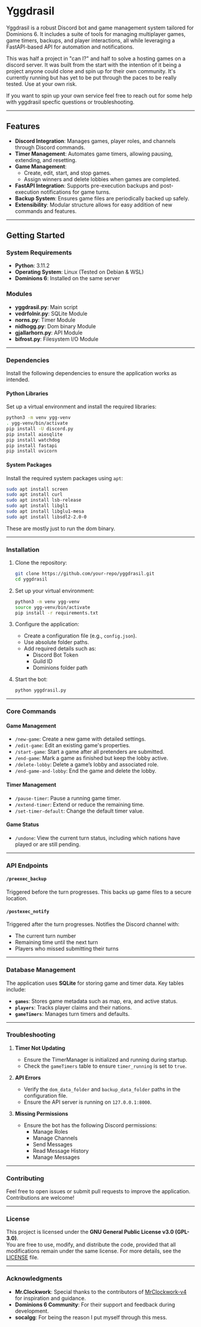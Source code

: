 
# **Yggdrasil**

Yggdrasil is a robust Discord bot and game management system tailored for Dominions 6. It includes a suite of tools for managing multiplayer games, game timers, backups, and player interactions, all while leveraging a FastAPI-based API for automation and notifications.

This was half a project in "can I?" and half to solve a hosting games on a discord server. It was built from the start with the intention of it being a project anyone could clone and spin up for their own community. It's currently running but has yet to be put through the paces to be really tested. Use at your own risk. 

If you want to spin up your own service feel free to reach out for some help with yggdrasil specfic questions or troubleshooting. 

---

## **Features**
- **Discord Integration**: Manages games, player roles, and channels through Discord commands.
- **Timer Management**: Automates game timers, allowing pausing, extending, and resetting.
- **Game Management**:
  - Create, edit, start, and stop games.
  - Assign winners and delete lobbies when games are completed.
- **FastAPI Integration**: Supports pre-execution backups and post-execution notifications for game turns.
- **Backup System**: Ensures game files are periodically backed up safely.
- **Extensibility**: Modular structure allows for easy addition of new commands and features.

---

## **Getting Started**

### **System Requirements**
- **Python**: 3.11.2
- **Operating System**: Linux (Tested on Debian & WSL)
- **Dominions 6**: Installed on the same server

### **Modules**
- **yggdrasil.py**: Main script
- **vedrfolnir.py**: SQLite Module
- **norns.py**: Timer Module
- **nidhogg.py**: Dom binary Module
- **gjallarhorn.py**: API Module
- **bifrost.py**: Filesystem I/O Module
---

### **Dependencies**
Install the following dependencies to ensure the application works as intended.

#### **Python Libraries**
Set up a virtual environment and install the required libraries:
```bash
python3 -m venv ygg-venv
. ygg-venv/bin/activate
pip install -U discord.py
pip install aiosqlite
pip install watchdog
pip install fastapi
pip install uvicorn
```

#### **System Packages**
Install the required system packages using `apt`:
```bash
sudo apt install screen
sudo apt install curl
sudo apt install lsb-release
sudo apt install libgl1
sudo apt install libglu1-mesa
sudo apt install libsdl2-2.0-0
```
These are mostly just to run the dom binary.

---

### **Installation**
1. Clone the repository:
   ```bash
   git clone https://github.com/your-repo/yggdrasil.git
   cd yggdrasil
   ```

2. Set up your virtual environment:
   ```bash
   python3 -m venv ygg-venv
   source ygg-venv/bin/activate
   pip install -r requirements.txt
   ```

3. Configure the application:
   - Create a configuration file (e.g., `config.json`).
   - Use absolute folder paths.
   - Add required details such as:
     - Discord Bot Token
     - Guild ID
     - Dominions folder path

4. Start the bot:
   ```bash
   python yggdrasil.py
   ```

---

### **Core Commands**
#### **Game Management**
- `/new-game`: Create a new game with detailed settings.
- `/edit-game`: Edit an existing game's properties.
- `/start-game`: Start a game after all pretenders are submitted.
- `/end-game`: Mark a game as finished but keep the lobby active.
- `/delete-lobby`: Delete a game’s lobby and associated role.
- `/end-game-and-lobby`: End the game and delete the lobby.

#### **Timer Management**
- `/pause-timer`: Pause a running game timer.
- `/extend-timer`: Extend or reduce the remaining time.
- `/set-timer-default`: Change the default timer value.

#### **Game Status**
- `/undone`: View the current turn status, including which nations have played or are still pending.

---

### **API Endpoints**
#### `/preexec_backup`
Triggered before the turn progresses. This backs up game files to a secure location.

#### `/postexec_notify`
Triggered after the turn progresses. Notifies the Discord channel with:
- The current turn number
- Remaining time until the next turn
- Players who missed submitting their turns

---

### **Database Management**
The application uses **SQLite** for storing game and timer data. Key tables include:
- **`games`**: Stores game metadata such as map, era, and active status.
- **`players`**: Tracks player claims and their nations.
- **`gameTimers`**: Manages turn timers and defaults.

---

### **Troubleshooting**
1. **Timer Not Updating**
   - Ensure the TimerManager is initialized and running during startup.
   - Check the `gameTimers` table to ensure `timer_running` is set to `true`.

2. **API Errors**
   - Verify the `dom_data_folder` and `backup_data_folder` paths in the configuration file.
   - Ensure the API server is running on `127.0.0.1:8000`.

3. **Missing Permissions**
   - Ensure the bot has the following Discord permissions:
     - Manage Roles
     - Manage Channels
     - Send Messages
     - Read Message History
     - Manage Messages

---

### **Contributing**
Feel free to open issues or submit pull requests to improve the application. Contributions are welcome! 

---

### **License**
This project is licensed under the **GNU General Public License v3.0 (GPL-3.0)**.  
You are free to use, modify, and distribute the code, provided that all modifications remain under the same license. For more details, see the [LICENSE](LICENSE) file.

---

### **Acknowledgments**
- **Mr.Clockwork**: Special thanks to the contributors of [MrClockwork-v4](https://github.com/Drithyl/MrClockwork-v4) for inspiration and guidance.
- **Dominions 6 Community**: For their support and feedback during development.
- **socalgg**: For being the reason I put myself through this mess.
